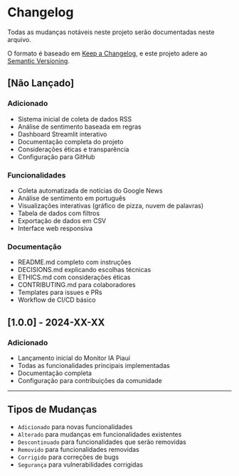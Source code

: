 # Changelog

Todas as mudanças notáveis neste projeto serão documentadas neste arquivo.

O formato é baseado em [Keep a Changelog](https://keepachangelog.com/pt-BR/1.0.0/),
e este projeto adere ao [Semantic Versioning](https://semver.org/lang/pt-BR/).

## [Não Lançado]

### Adicionado
- Sistema inicial de coleta de dados RSS
- Análise de sentimento baseada em regras
- Dashboard Streamlit interativo
- Documentação completa do projeto
- Considerações éticas e transparência
- Configuração para GitHub

### Funcionalidades
- Coleta automatizada de notícias do Google News
- Análise de sentimento em português
- Visualizações interativas (gráfico de pizza, nuvem de palavras)
- Tabela de dados com filtros
- Exportação de dados em CSV
- Interface web responsiva

### Documentação
- README.md completo com instruções
- DECISIONS.md explicando escolhas técnicas
- ETHICS.md com considerações éticas
- CONTRIBUTING.md para colaboradores
- Templates para issues e PRs
- Workflow de CI/CD básico

## [1.0.0] - 2024-XX-XX

### Adicionado
- Lançamento inicial do Monitor IA Piauí
- Todas as funcionalidades principais implementadas
- Documentação completa
- Configuração para contribuições da comunidade

---

## Tipos de Mudanças
- `Adicionado` para novas funcionalidades
- `Alterado` para mudanças em funcionalidades existentes
- `Descontinuado` para funcionalidades que serão removidas
- `Removido` para funcionalidades removidas
- `Corrigido` para correções de bugs
- `Segurança` para vulnerabilidades corrigidas
